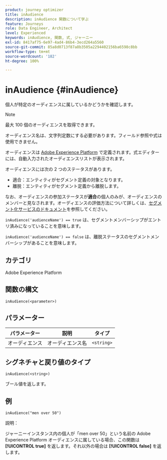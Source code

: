 ```yaml
---
product: journey optimizer
title: inAudience
description: inAudience 関数について学ぶ
feature: Journeys
role: Data Engineer, Architect
level: Experienced
keywords: inAudience, 関数, 式, ジャーニー
exl-id: 8417af75-6e97-4ad4-86b4-3ecd264a5560
source-git-commit: 85a8d0713f87a8b3505a2294402156ba6598c8bb
workflow-type: tm+mt
source-wordcount: '182'
ht-degree: 100%

---
```


# inAudience {#inAudience}

個人が特定のオーディエンスに属しているかどうかを確認します。

>[!NOTE]
>
>最大 100 個のオーディエンスを取得できます。

オーディエンス名は、文字列定数にする必要があります。フィールド参照や式は使用できません。

オーディエンスは [Adobe Experience Platform](https://platform.adobe.com/audience/overview) で定義されます。式エディターには、自動入力されたオーディエンスリストが表示されます。

オーディエンスには次の 2 つのステータスがあります。

* 適合：エンティティがセグメント定義の対象となります。
* 離脱：エンティティがセグメント定義から離脱します。

なお、オーディエンスの参加ステータスが&#x200B;**適合**&#x200B;の個人のみが、オーディエンスのメンバーと見なされます。オーディエンスの評価方法について詳しくは、[セグメント化サービスのドキュメント](https://experienceleague.adobe.com/docs/experience-platform/segmentation/tutorials/evaluate-a-segment.html?lang=ja#interpret-segment-results)を参照してください。

`inAudience('audienceName') == true` は、セグメントメンバーシップがエントリ済みになっていることを意味します。

`inAudience('audienceName') == false` は、離脱ステータスのセグメントメンバーシップがあることを意味します。

## カテゴリ

Adobe Experience Platform

## 関数の構文

`inAudience(<parameter>)`

## パラメーター

| パラメーター | 説明 | タイプ |
|--- |--- |--- |
| オーディエンス | オーディエンス名 | `<string>` |

## シグネチャと戻り値のタイプ

`inAudience(<string>)`

ブール値を返します。

## 例

`inAudience("men over 50")`

説明：

ジャーニーインスタンス内の個人が「men over 50」という名前の Adobe Experience Platform オーディエンスに属している場合、この関数は **[!UICONTROL true]** を返します。それ以外の場合は **[!UICONTROL false]** を返します。
